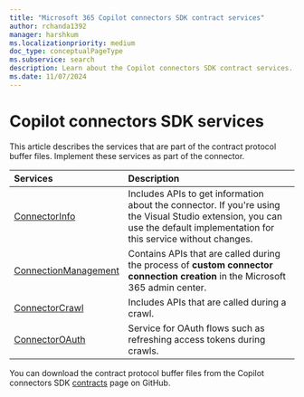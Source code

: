 ```yaml
---
title: "Microsoft 365 Copilot connectors SDK contract services"
author: rchanda1392
manager: harshkum
ms.localizationpriority: medium
doc_type: conceptualPageType
ms.subservice: search
description: Learn about the Copilot connectors SDK contract services.
ms.date: 11/07/2024
---
```


# Copilot connectors SDK services

This article describes the services that are part of the contract protocol buffer files. Implement these services as part of the connector.

|Services |Description |
|:----------|:-------------|
|[ConnectorInfo](/graph/custom-connector-sdk-contracts-connectorinfo) |Includes APIs to get information about the connector. If you're using the Visual Studio extension, you can use the default implementation for this service without changes. |
|[ConnectionManagement](/graph/custom-connector-sdk-contracts-connectionmanagement) |Contains APIs that are called during the process of **custom connector connection creation** in the Microsoft 365 admin center. |
|[ConnectorCrawl](/graph/custom-connector-sdk-contracts-connectorcrawler) |Includes APIs that are called during a crawl. |
|[ConnectorOAuth](/graph/custom-connector-sdk-contracts-connectoroauth) |Service for OAuth flows such as refreshing access tokens during crawls. |

You can download the contract protocol buffer files from the Copilot connectors SDK [contracts](https://github.com/microsoftgraph/msgraph-connectors-sdk/tree/main/Contracts) page on GitHub.
